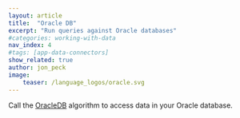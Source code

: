 ```yaml
---
layout: article
title:  "Oracle DB"
excerpt: "Run queries against Oracle databases"
#categories: working-with-data
nav_index: 4
#tags: [app-data-connectors]
show_related: true
author: jon_peck
image:
    teaser: /language_logos/oracle.svg 
---
```


Call the <a href="https://algorithmia.com/algorithms/util/OracleDB/">OracleDB</a> algorithm to access data in your Oracle database.
